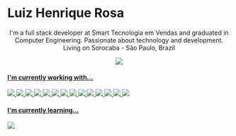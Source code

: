 <h1>Luiz Henrique Rosa</h1>

<p align='center'>
  I'm a full stack developer at Smart Tecnologia em Vendas and graduated in Computer Engineering. Passionate about technology and development. Living on Sorocaba - São Paulo, Brazil  
</p>

<p align='center'>
  <a href="//www.linkedin.com/in/luizhenriquerosa/"><img src="https://img.shields.io/badge/linkedin-%230077B5.svg?&style=for-the-badge&logo=linkedin&logoColor=white" />
</p>

<h4>I'm currently working with...</h4>
<p>
  <img src="https://img.shields.io/badge/html5%20-%23e34f26.svg?&style=for-the-badge&logo=html5&logoColor=white" />
  <img src="https://img.shields.io/badge/css3%20-%231572B6.svg?&style=for-the-badge&logo=css3&logoColor=white" />
  <img src="https://img.shields.io/badge/javascript%20-%23F7DF1E.svg?&style=for-the-badge&logo=javascript&logoColor=white" />
  <img src="https://img.shields.io/badge/node.js%20-%23339933.svg?&style=for-the-badge&logo=node.js&logoColor=white" />
  <img src="https://img.shields.io/badge/php-%23777BB4.svg?&style=for-the-badge&logo=php&logoColor=white"/>
  <img src="https://img.shields.io/badge/react%20-%2361DAFB.svg?&style=for-the-badge&logo=react&logoColor=white" />
  <img src="https://img.shields.io/badge/sass%20-%23cc6699.svg?&style=for-the-badge&logo=sass&logoColor=white" />
  <img src="https://img.shields.io/badge/docker%20-%230db7ed.svg?&style=for-the-badge&logo=docker&logoColor=white"/>
  <img src="https://img.shields.io/badge/python%20-%2314354C.svg?&style=for-the-badge&logo=python&logoColor=white" />
  <img src="https://img.shields.io/badge/AWS%20-%23FF9900.svg?&style=for-the-badge&logo=amazon-aws&logoColor=white"/>
  <img src="https://img.shields.io/badge/DigitalOcean-%230167ff.svg?&style=for-the-badge&logo=digitalOcean&logoColor=white"/>
  <img src="https://img.shields.io/badge/nginx%20-%23009639.svg?&style=for-the-badge&logo=nginx&logoColor=white"/>
  <img src="https://img.shields.io/badge/mysql-%2300f.svg?&style=for-the-badge&logo=mysql&logoColor=white"/>
  <img src ="https://img.shields.io/badge/MongoDB-%234ea94b.svg?&style=for-the-badge&logo=mongodb&logoColor=white"/>
</p>

<h4>I'm currently learning...</h4>
<p>
  <img src="https://img.shields.io/badge/typescript%20-%231572B6.svg?&style=for-the-badge&logo=typescript&logoColor=white" />
  
</p>
